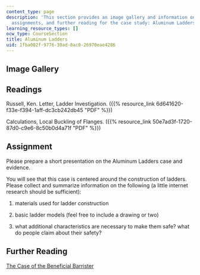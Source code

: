 ```yaml
---
content_type: page
description: 'This section provides an image gallery and information on readings,
  assignments, and further reading for the case study: Aluminum Ladders.'
learning_resource_types: []
ocw_type: CourseSection
title: Aluminum Ladders
uid: 1fba082f-9776-30ad-8ac0-26970eae4286
---
```


Image Gallery
-------------
Readings
--------

Russell, Ken. Letter, Ladder Investigation. ({{% resource_link 6d641620-f33e-f394-1aff-dc3cb242db45 "PDF" %}})

Calculations, Local Buckling of Flanges. ({{% resource_link 50e7ad3f-1720-87d0-c9e6-8c50b0d4a71f "PDF" %}})

Assignment
----------

Please prepare a short presentation on the Aluminum Ladders case and evidence.

You will see that this case is centered around the construction of ladders. Please collect and summarize information on the following (a little internet research should be sufficient):

1.  materials used for ladder construction
    
2.  basic ladder models (feel free to include a drawing or two)
    
3.  what additional characteristics are necessary to make them safe? what do people claim about their safety?
    

Further Reading
---------------

[The Case of the Beneficial Barrister](https://www.designnews.com/content/case-beneficial-barristers/116219957627829)